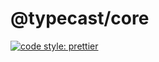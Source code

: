 # @typecast/core

[![code style: prettier](https://img.shields.io/badge/code_style-prettier-ff69b4.svg?style=flat-square)](https://github.com/prettier/prettier)


